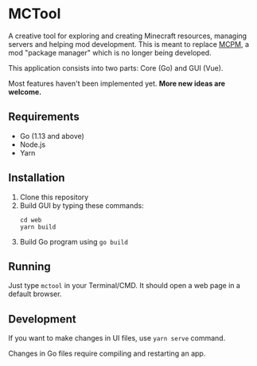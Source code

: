 # MCTool
A creative tool for exploring and creating Minecraft resources, managing servers and helping mod development.
This is meant to replace [MCPM](https://github.com/Szewek/mcpm), a mod "package manager" which is no longer being developed.

This application consists into two parts: Core (Go) and GUI (Vue).

Most features haven't been implemented yet. **More new ideas are welcome.**

## Requirements
- Go (1.13 and above)
- Node.js
- Yarn

## Installation
1. Clone this repository
2. Build GUI by typing these commands:
   ```
   cd web
   yarn build
   ```
3. Build Go program using `go build`

## Running
Just type `mctool` in your Terminal/CMD. It should open a web page in a default browser.

## Development
If you want to make changes in UI files, use `yarn serve` command.

Changes in Go files require compiling and restarting an app.